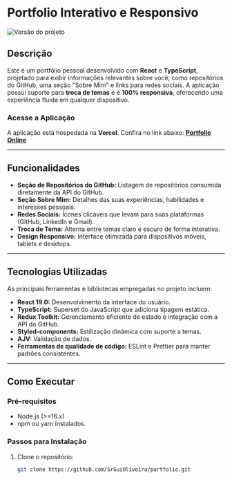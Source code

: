# **Portfolio Interativo e Responsivo**

![Versão do projeto](https://img.shields.io/badge/version-1.0-blue)

## **Descrição**

Este é um portfólio pessoal desenvolvido com **React** e **TypeScript**, projetado para exibir informações relevantes sobre você, como repositórios do GitHub, uma seção "Sobre Mim" e links para redes sociais. A aplicação possui suporte para **troca de temas** e é **100% responsiva**, oferecendo uma experiência fluida em qualquer dispositivo.

### **Acesse a Aplicação**
A aplicação está hospedada na **Vercel**. Confira no link abaixo:
**[Portfolio Online](https://portfolio-9jzu8g0nc-guilhermes-projects-ac9f2788.vercel.app/)**

---

## **Funcionalidades**

- **Seção de Repositórios do GitHub:** Listagem de repositórios consumida diretamente da API do GitHub.
- **Seção Sobre Mim:** Detalhes das suas experiências, habilidades e interesses pessoais.
- **Redes Sociais:** Ícones clicáveis que levam para suas plataformas (GitHub, LinkedIn e Gmail).
- **Troca de Tema:** Alterna entre temas claro e escuro de forma interativa.
- **Design Responsivo:** Interface otimizada para dispositivos móveis, tablets e desktops.

---

## **Tecnologias Utilizadas**

As principais ferramentas e bibliotecas empregadas no projeto incluem:

- **React 19.0:** Desenvolvimento da interface do usuário.
- **TypeScript:** Superset do JavaScript que adiciona tipagem estática.
- **Redux Toolkit:** Gerenciamento eficiente de estado e integração com a API do GitHub.
- **Styled-components:** Estilização dinâmica com suporte a temas.
- **AJV:** Validação de dados.
- **Ferramentas de qualidade de código:** ESLint e Prettier para manter padrões consistentes.

---

## **Como Executar**

### **Pré-requisitos**
- Node.js (>=16.x)
- npm ou yarn instalados.

### **Passos para Instalação**
1. Clone o repositório:
   ```bash
   git clone https://github.com/SrGuiOliveira/portfolio.git

